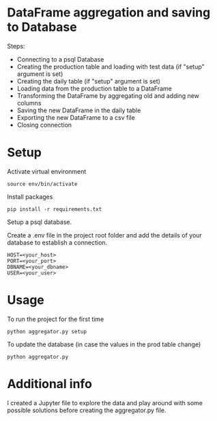 # DataFrame aggregation and saving to Database

Steps:
- Connecting to a psql Database
- Creating the production table and loading with test data (if "setup" argument is set)
- Creating the daily table (if "setup" argument is set)
- Loading data from the production table to a DataFrame
- Transforming the DataFrame by aggregating old and adding new columns
- Saving the new DataFrame in the daily table
- Exporting the new DataFrame to a csv file
- Closing connection

# Setup

Activate virtual environment
```
source env/bin/activate
```

Install packages
```
pip install -r requirements.txt
```

Setup a psql database.

Create a .env file in the project root folder and add the details of your database to establish a connection.
```
HOST=<your_host>
PORT=<your_port>
DBNAME=<your_dbname>
USER=<your_user>
```

# Usage

To run the project for the first time
```
python aggregator.py setup    
```
To update the database (in case the values in the prod table change)
```
python aggregator.py 
```

# Additional info

I created a Jupyter file to explore the data and play around with some possible solutions before creating the aggregator.py file.
